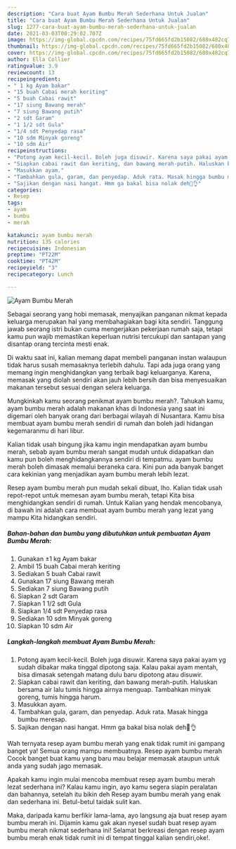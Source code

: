 ```yaml
---
description: "Cara buat Ayam Bumbu Merah Sederhana Untuk Jualan"
title: "Cara buat Ayam Bumbu Merah Sederhana Untuk Jualan"
slug: 1277-cara-buat-ayam-bumbu-merah-sederhana-untuk-jualan
date: 2021-03-03T00:29:02.707Z
image: https://img-global.cpcdn.com/recipes/75fd665fd2b15082/680x482cq70/ayam-bumbu-merah-foto-resep-utama.jpg
thumbnail: https://img-global.cpcdn.com/recipes/75fd665fd2b15082/680x482cq70/ayam-bumbu-merah-foto-resep-utama.jpg
cover: https://img-global.cpcdn.com/recipes/75fd665fd2b15082/680x482cq70/ayam-bumbu-merah-foto-resep-utama.jpg
author: Ella Collier
ratingvalue: 3.9
reviewcount: 13
recipeingredient:
- " 1 kg Ayam bakar"
- "15 buah Cabai merah keriting"
- "5 buah Cabai rawit"
- "17 siung Bawang merah"
- "7 siung Bawang putih"
- "2 sdt Garam"
- "1 1/2 sdt Gula"
- "1/4 sdt Penyedap rasa"
- "10 sdm Minyak goreng"
- "10 sdm Air"
recipeinstructions:
- "Potong ayam kecil-kecil. Boleh juga disuwir. Karena saya pakai ayam yg sudah dibakar maka tinggal dipotong saja. Kalau pakai ayam mentah, bisa dimasak setengah matang dulu baru dipotong atau disuwir."
- "Siapkan cabai rawit dan keriting, dan bawang merah-putih. Haluskan bersama air lalu tumis hingga airnya menguap. Tambahkan minyak goreng, tumis hingga harum."
- "Masukkan ayam."
- "Tambahkan gula, garam, dan penyedap. Aduk rata. Masak hingga bumbu meresap."
- "Sajikan dengan nasi hangat. Hmm ga bakal bisa nolak deh🤤👌"
categories:
- Resep
tags:
- ayam
- bumbu
- merah

katakunci: ayam bumbu merah 
nutrition: 135 calories
recipecuisine: Indonesian
preptime: "PT22M"
cooktime: "PT42M"
recipeyield: "3"
recipecategory: Lunch

---
```



![Ayam Bumbu Merah](https://img-global.cpcdn.com/recipes/75fd665fd2b15082/680x482cq70/ayam-bumbu-merah-foto-resep-utama.jpg)

Sebagai seorang yang hobi memasak, menyajikan panganan nikmat kepada keluarga merupakan hal yang membahagiakan bagi kita sendiri. Tanggung jawab seorang istri bukan cuma mengerjakan pekerjaan rumah saja, tetapi kamu pun wajib memastikan keperluan nutrisi tercukupi dan santapan yang disantap orang tercinta mesti enak.

Di waktu  saat ini, kalian memang dapat membeli panganan instan walaupun tidak harus susah memasaknya terlebih dahulu. Tapi ada juga orang yang memang ingin menghidangkan yang terbaik bagi keluarganya. Karena, memasak yang diolah sendiri akan jauh lebih bersih dan bisa menyesuaikan makanan tersebut sesuai dengan selera keluarga. 



Mungkinkah kamu seorang penikmat ayam bumbu merah?. Tahukah kamu, ayam bumbu merah adalah makanan khas di Indonesia yang saat ini digemari oleh banyak orang dari berbagai wilayah di Nusantara. Kamu bisa membuat ayam bumbu merah sendiri di rumah dan boleh jadi hidangan kegemaranmu di hari libur.

Kalian tidak usah bingung jika kamu ingin mendapatkan ayam bumbu merah, sebab ayam bumbu merah sangat mudah untuk didapatkan dan kamu pun boleh menghidangkannya sendiri di tempatmu. ayam bumbu merah boleh dimasak memalui beraneka cara. Kini pun ada banyak banget cara kekinian yang menjadikan ayam bumbu merah lebih lezat.

Resep ayam bumbu merah pun mudah sekali dibuat, lho. Kalian tidak usah repot-repot untuk memesan ayam bumbu merah, tetapi Kita bisa menghidangkan sendiri di rumah. Untuk Kalian yang hendak mencobanya, di bawah ini adalah cara membuat ayam bumbu merah yang lezat yang mampu Kita hidangkan sendiri.

<!--inarticleads1-->

##### Bahan-bahan dan bumbu yang dibutuhkan untuk pembuatan Ayam Bumbu Merah:

1. Gunakan  ±1 kg Ayam bakar
1. Ambil 15 buah Cabai merah keriting
1. Sediakan 5 buah Cabai rawit
1. Gunakan 17 siung Bawang merah
1. Sediakan 7 siung Bawang putih
1. Siapkan 2 sdt Garam
1. Siapkan 1 1/2 sdt Gula
1. Siapkan 1/4 sdt Penyedap rasa
1. Sediakan 10 sdm Minyak goreng
1. Siapkan 10 sdm Air




<!--inarticleads2-->

##### Langkah-langkah membuat Ayam Bumbu Merah:

1. Potong ayam kecil-kecil. Boleh juga disuwir. Karena saya pakai ayam yg sudah dibakar maka tinggal dipotong saja. Kalau pakai ayam mentah, bisa dimasak setengah matang dulu baru dipotong atau disuwir.
1. Siapkan cabai rawit dan keriting, dan bawang merah-putih. Haluskan bersama air lalu tumis hingga airnya menguap. Tambahkan minyak goreng, tumis hingga harum.
1. Masukkan ayam.
1. Tambahkan gula, garam, dan penyedap. Aduk rata. Masak hingga bumbu meresap.
1. Sajikan dengan nasi hangat. Hmm ga bakal bisa nolak deh🤤👌




Wah ternyata resep ayam bumbu merah yang enak tidak rumit ini gampang banget ya! Semua orang mampu membuatnya. Resep ayam bumbu merah Cocok banget buat kamu yang baru mau belajar memasak ataupun untuk anda yang sudah jago memasak.

Apakah kamu ingin mulai mencoba membuat resep ayam bumbu merah lezat sederhana ini? Kalau kamu ingin, ayo kamu segera siapin peralatan dan bahannya, setelah itu bikin deh Resep ayam bumbu merah yang enak dan sederhana ini. Betul-betul taidak sulit kan. 

Maka, daripada kamu berfikir lama-lama, ayo langsung aja buat resep ayam bumbu merah ini. Dijamin kamu gak akan nyesel sudah buat resep ayam bumbu merah nikmat sederhana ini! Selamat berkreasi dengan resep ayam bumbu merah enak tidak rumit ini di tempat tinggal kalian sendiri,oke!.


